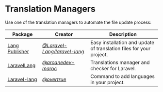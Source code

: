 <!-- @formatter:off -->

# Translation Managers

Use one of the translation managers to automate the file update process:

| Package                                                     | Creator                                                                   | Description                                                  |
|-------------------------------------------------------------|---------------------------------------------------------------------------|--------------------------------------------------------------|
| [Lang Publisher](https://publisher.laravel-lang.com) | [*@Laravel-Lang/laravel-lang*](https://github.com/Laravel-Lang/publisher) | Easy installation and update of translation files for your project. |
| [LaravelLang](https://github.com/ARCANEDEV/LaravelLang)     | [*@arcanedev-maroc*](https://github.com/ARCANEDEV)                        | Translations manager and checker for Laravel.                |
| [Laravel-lang](https://github.com/overtrue/laravel-lang)    | [*@overtrue*](https://github.com/overtrue)                                | Command to add languages in your project.                    |
